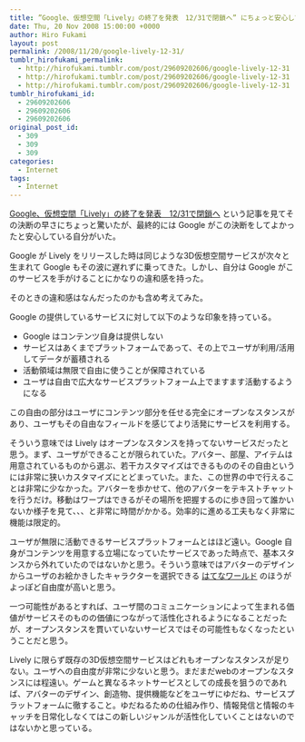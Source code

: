 ```yaml
---
title: ”Google、仮想空間「Lively」の終了を発表　12/31で閉鎖へ” にちょっと安心している
date: Thu, 20 Nov 2008 15:00:00 +0000
author: Hiro Fukami
layout: post
permalink: /2008/11/20/google-lively-12-31/
tumblr_hirofukami_permalink:
  - http://hirofukami.tumblr.com/post/29609202606/google-lively-12-31
  - http://hirofukami.tumblr.com/post/29609202606/google-lively-12-31
  - http://hirofukami.tumblr.com/post/29609202606/google-lively-12-31
tumblr_hirofukami_id:
  - 29609202606
  - 29609202606
  - 29609202606
original_post_id:
  - 309
  - 309
  - 309
categories:
  - Internet
tags:
  - Internet
---
```

<div class="section">
  <p>
    <a href="http://www.secondtimes.net/news/world/20081120_lively.html" target="_blank">Google、仮想空間「Lively」の終了を発表　12/31で閉鎖へ</a> という記事を見てその決断の早さにちょっと驚いたが、最終的には Google がこの決断をしてよかったと安心している自分がいた。
  </p>
  
  <p>
    Google が Lively をリリースした時は同じような3D仮想空間サービスが次々と生まれて Google もその波に遅れずに乗ってきた。しかし、自分は Google がこのサービスを手がけることにかなりの違和感を持った。
  </p>
  
  <p>
    そのときの違和感はなんだったのかも含め考えてみた。
  </p>
  
  <p>
    Google の提供しているサービスに対して以下のような印象を持っている。
  </p>
  
  <ul>
    <li>
      Google はコンテンツ自身は提供しない
    </li>
    <li>
      サービスはあくまでプラットフォームであって、その上でユーザが利用/活用してデータが蓄積される
    </li>
    <li>
      活動領域は無限で自由に使うことが保障されている
    </li>
    <li>
      ユーザは自由で広大なサービスプラットフォーム上でますます活動するようになる
    </li>
  </ul>
  
  <p>
    この自由の部分はユーザにコンテンツ部分を任せる完全にオープンなスタンスがあり、ユーザもその自由なフィールドを感じてより活発にサービスを利用する。
  </p>
  
  <p>
    そういう意味では Lively はオープンなスタンスを持ってないサービスだったと思う。まず、ユーザができることが限られていた。アバター、部屋、アイテムは用意されているものから選ぶ、若干カスタマイズはできるもののその自由というには非常に狭いカスタマイズにとどまっていた。また、この世界の中で行えることは非常に少なかった。アバターを歩かせて、他のアバターをテキストチャットを行うだけ。移動はワープはできるがその場所を把握するのに歩き回って誰かいないか様子を見て、、、と非常に時間がかかる。効率的に進める工夫もなく非常に機能は限定的。
  </p>
  
  <p>
    ユーザが無限に活動できるサービスプラットフォームとはほど遠い。Google 自身がコンテンツを用意する立場になっていたサービスであった時点で、基本スタンスから外れていたのではないかと思う。そういう意味ではアバターのデザインからユーザのお絵かきしたキャラクターを選択できる <a href="http://w.hatena.ne.jp/" target="_blank">はてなワールド</a> のほうがよっぽど自由度が高いと思う。
  </p>
  
  <p>
    一つ可能性があるとすれば、ユーザ間のコミュニケーションによって生まれる価値がサービスそのものの価値につながって活性化されるようになることだったが、オープンスタンスを貫いていないサービスではその可能性もなくなったということだと思う。
  </p>
  
  <p>
    Lively に限らず既存の3D仮想空間サービスはどれもオープンなスタンスが足りない。ユーザへの自由度が非常に少ないと思う。まだまだwebのオープンなスタンスには程遠い。ゲームと異なるネットサービスとしての成長を狙うのであれば、アバターのデザイン、創造物、提供機能などをユーザにゆだね、サービスプラットフォームに徹すること。ゆだねるための仕組み作り、情報発信と情報のキャッチを日常化しなくてはこの新しいジャンルが活性化していくことはないのではないかと思っている。
  </p>
</div>